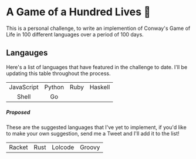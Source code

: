 # A Game of a Hundred Lives :100:

This is a personal challenge, to write an implemention of Conway's Game of Life
in 100 different languages over a period of 100 days.

## Langauges

Here's a list of languages that have featured in the challenge to date. I'll be
updating this table throughout the process.

|            |        |      |         |
| :--------: | :----: | :--: | :-----: |
| JavaScript | Python | Ruby | Haskell |
|   Shell    |   Go   |      |         |

##### Proposed

These are the suggested languages that I've yet to implement, if you'd like to
make your own suggestion, send me a Tweet and I'll add it to the list!

|        |      |         |        |
| :----: | :--: | :-----: | :----: |
| Racket | Rust | Lolcode | Groovy |
